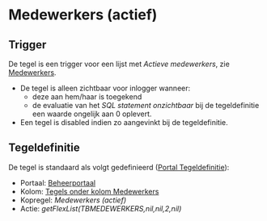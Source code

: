 # Medewerkers (actief)

## Trigger

De tegel is een trigger voor een lijst met _Actieve medewerkers_, zie [Medewerkers](../../../../instellen_inrichten/medewerkers.md).

- De tegel is alleen zichtbaar voor inlogger wanneer:
  - deze aan hem/haar is toegekend
  - de evaluatie van het _SQL statement onzichtbaar_ bij de tegeldefinitie een waarde ongelijk aan 0 oplevert.
- Een tegel is disabled indien zo aangevinkt bij de tegeldefinitie.

## Tegeldefinitie

De tegel is standaard als volgt gedefinieerd ([Portal Tegeldefinitie](../../../../instellen_inrichten/portaldefinitie/portal_tegel.md)):

- Portaal: [Beheerportaal](../../portalen_en_moduleschermen/beheerportaal.md)
- Kolom: [Tegels onder kolom Medewerkers](README.md)
- Kopregel: _Medewerkers (actief)_
- Actie: _getFlexList(TBMEDEWERKERS,nil,nil,2,nil)_
